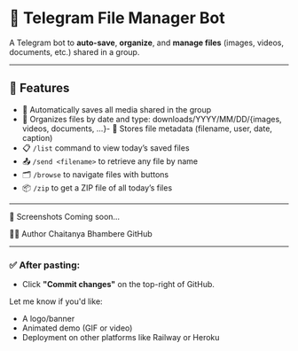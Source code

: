 # 📁 Telegram File Manager Bot

A Telegram bot to **auto-save**, **organize**, and **manage files** (images, videos, documents, etc.) shared in a group.

---

## 🚀 Features

- 🔄 Automatically saves all media shared in the group
- 📂 Organizes files by date and type:
downloads/YYYY/MM/DD/{images, videos, documents, ...}-
📝 Stores file metadata (filename, user, date, caption)
- 📋 `/list` command to view today’s saved files
- 📤 `/send <filename>` to retrieve any file by name
- 🗂️ `/browse` to navigate files with buttons
- 📦 `/zip` to get a ZIP file of all today’s files

---

📸 Screenshots
Coming soon…

👨‍💻 Author
Chaitanya Bhambere
GitHub


---

### ✅ After pasting:
- Click **"Commit changes"** on the top-right of GitHub.

Let me know if you'd like:
- A logo/banner
- Animated demo (GIF or video)
- Deployment on other platforms like Railway or Heroku





